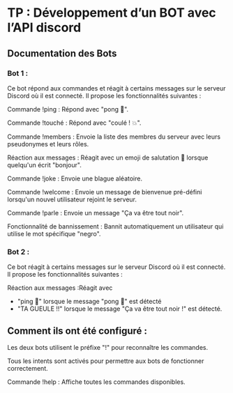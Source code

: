 # TP : Développement d’un BOT avec l’API discord

## Documentation des Bots
### Bot 1 :

Ce bot répond aux commandes et réagit à certains messages sur le serveur Discord où il est connecté.
Il propose les fonctionnalités suivantes :

Commande !ping : Répond avec "pong 🏓".

Commande !touché : Répond avec "coulé ! 💥".

Commande !members : Envoie la liste des membres du serveur avec leurs pseudonymes et leurs rôles.

Réaction aux messages : Réagit avec un emoji de salutation 👋 lorsque quelqu'un écrit "bonjour".

Commande !joke : Envoie une blague aléatoire.

Commande !welcome : Envoie un message de bienvenue pré-défini lorsqu'un nouvel utilisateur rejoint le serveur.

Commande !parle : Envoie un message "Ça va être tout noir".

Fonctionnalité de bannissement : Bannit automatiquement un utilisateur qui utilise le mot spécifique "negro".


### Bot 2 :

Ce bot réagit à certains messages sur le serveur Discord où il est connecté.
Il propose les fonctionnalités suivantes :

Réaction aux messages :Réagit avec
- "ping 🏓" lorsque le message "pong 🏓" est détecté 
- "TA GUEULE !!" lorsque le message "Ça va être tout noir !" est détecté.

## Comment ils ont été configuré :

Les deux bots utilisent le préfixe "!" pour reconnaître les commandes.

Tous les intents sont activés pour permettre aux bots de fonctionner correctement.

Commande !help : Affiche toutes les commandes disponibles.

